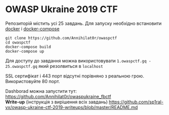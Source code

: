 # OWASP Ukraine 2019 CTF
Репозиторій містить усі 25 завдань.
Для запуску необхідно встановити [docker](https://docs.docker.com/install/) і [docker-compose](https://docs.docker.com/compose/install/) 
```
git clone https://github.com/Annihilat0r/owaspctf 
cd owaspctf
docker-compose build
docker-compose up
```

Для доступу до завдання можна використовувати `1.owaspctf.gq - 25.owaspctf.gq` який резолвиться в `localhost`

SSL сертифікат і 443 порт відсутні порівняно з реальною грою. Використовуйте 80 порт.

Dashborad можна запустити тут: https://github.com/Annihilat0r/owaspukraine_fbctf </br>
**Write-up** (інструкція з вирішення всіх завдань) https://github.com/sp1ral-vx/owasp-ukraine-ctf-2019-writeups/blob/master/README.md
